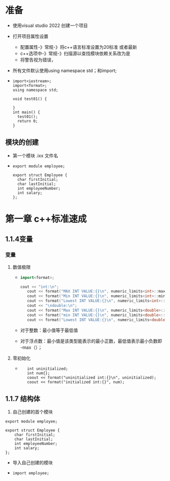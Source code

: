 # 准备

- 使用visual studio 2022 创建一个项目

- 打开项目属性设置

  - 配置属性-》常规-》将c++语言标准设置为20标准 或者最新
  - c++选项中-》常规-》扫描源以查找模块依赖关系改为是
  - 将警告视为错误，

- 所有文件默认使用using namespace std；和import<iostream>;

- ```
  import<iostream>;
  import<format>;
  using namespace std;
  
  void test01() {
  
  }
  int main() {
  	test01();
  	return 0;
  }
  ```

## 模块的创建

- 第一个模块 .ixx 文件名

- ```
  export module employee;
  
  export struct Employee {
  	char firstInitial;
  	char lastInitial;
  	int employeeNumber;
  	int salary;
  };
  ```

  

# 第一章 c++标准速成

## 1.1.4变量

### 变量

1. 数值极限

   - ```cpp
     import<format>;
     
     cout << "int:\n";
     	cout << format("MAX INT VALUE:{}\n", numeric_limits<int>::max());
     	cout << format("Min INT VALUE:{}\n", numeric_limits<int>::min());
     	cout << format("Lowest INT VALUE:{}\n", numeric_limits<int>::lowest());
     	cout << "\ndouble:\n";
     	cout << format("Max INT VALUE:{}\n", numeric_limits<double>::max());
     	cout << format("min INT VALUE:{}\n", numeric_limits<double>::min());
     	cout << format("Lowest INT VALUE:{}\n", numeric_limits<double>::lowest());
     ```

   - 对于整数：最小值等于最低值

   - 对于浮点数：最小值是该类型能表示的最小正数，最低值表示最小负数即  -max（）；

2. 零初始化

   - ```
     	int uninitialized;
     	int num{};
     	coout << format("uninitialized int:{}\n", uninitialized);
     	coout << format("initialized int:{}", num);
     ```



## 1.1.7 结构体

1. 自己创建的首个模块

```
export module employee;

export struct Employee {
	char firstInitial;
	char lastInitial;
	int employeeNumber;
	int salary;
};
```

- 导入自己创建的模块

- ```
  import employee;
  ```

  

